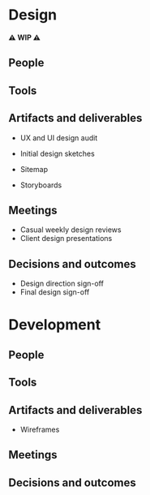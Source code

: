 # Design

**⚠️ WIP ⚠️**

## People

## Tools

## Artifacts and deliverables
- UX and UI design audit
- Initial design sketches
- Sitemap

- Storyboards


## Meetings
- Casual weekly design reviews
- Client design presentations

## Decisions and outcomes
- Design direction sign-off
- Final design sign-off

# Development

## People
## Tools
## Artifacts and deliverables
- Wireframes

## Meetings
## Decisions and outcomes

